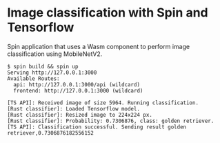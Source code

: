 # Image classification with Spin and Tensorflow

Spin application that uses a Wasm component to perform image classification using MobileNetV2.

```
$ spin build && spin up
Serving http://127.0.0.1:3000
Available Routes:
  api: http://127.0.0.1:3000/api (wildcard)
  frontend: http://127.0.0.1:3000 (wildcard)

[TS API]: Received image of size 5964. Running classification.
[Rust classifier]: Loaded Tensorflow model.
[Rust classifier]: Resized image to 224x224 px.
[Rust classifier]: Probability: 0.7306876, class: golden retriever.
[TS API]: Classification successful. Sending result golden retriever,0.7306876182556152
```
